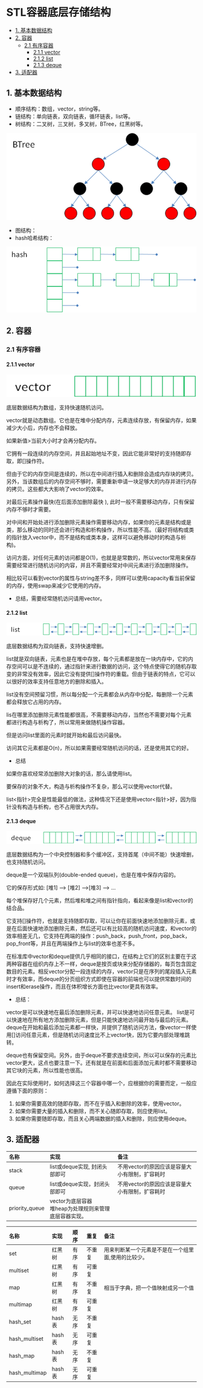 # STL容器底层存储结构

- [1. 基本数据结构](#1-基本数据结构)
- [2. 容器](#2-容器)
  - [2.1 有序容器](#21-有序容器)
    - [2.1.1 vector](#211-vector)
    - [2.1.2 list](#212-list)
    - [2.1.3 deque](#213-deque)
- [3. 适配器](#3-适配器)

## 1. 基本数据结构

- 顺序结构：数组，vector，string等。
- 链结构：单向链表，双向链表，循环链表，list等。
- 树结构：二叉树，三叉树，多叉树，BTree，红黑树等。

![004.png](004.png)

- 图结构：
- hash哈希结构：

![005.png](005.png)

## 2. 容器

### 2.1 有序容器

#### 2.1.1 vector

![001.png](001.png)

底层数据结构为数组，支持快速随机访问。

vector就是动态数组。它也是在堆中分配内存，元素连续存放，有保留内存，如果减少大小后，内存也不会释放。

如果新值>当前大小时才会再分配内存。

它拥有一段连续的内存空间，并且起始地址不变，因此它能非常好的支持随即存取，即[]操作符。

但由于它的内存空间是连续的，所以在中间进行插入和删除会造成内存块的拷贝。另外，当该数组后的内存空间不够时，需要重新申请一块足够大的内存并进行内存的拷贝。这些都大大影响了vector的效率。

对最后元素操作最快(在后面添加删除最快 ), 此时一般不需要移动内存，只有保留内存不够时才需要。

对中间和开始处进行添加删除元素操作需要移动内存，如果你的元素是结构或是类，那么移动的同时还会进行构造和析构操作，所以性能不高。（最好将结构或类的指针放入vector中，而不是结构或类本身，这样可以避免移动时的构造与析构)。

访问方面，对任何元素的访问都是O(1)，也就是是常数的，所以vector常用来保存需要经常进行随机访问的内容，并且不需要经常对中间元素进行添加删除操作。

相比较可以看到vector的属性与string差不多，同样可以使用capacity看当前保留的内存，使用swap来减少它使用的内存。

- 总结，需要经常随机访问请用vector。

#### 2.1.2 list

![002.png](002.png)

底层数据结构为双向链表，支持快速增删。

list就是双向链表，元素也是在堆中存放，每个元素都是放在一块内存中，它的内存空间可以是不连续的，通过指针来进行数据的访问，这个特点使得它的随机存取变的非常没有效率，因此它没有提供[]操作符的重载。但由于链表的特点，它可以以很好的效率支持任意地方的删除和插入。

list没有空间预留习惯，所以每分配一个元素都会从内存中分配，每删除一个元素都会释放它占用的内存。

lis在哪里添加删除元素性能都很高，不需要移动内存，当然也不需要对每个元素都进行构造与析构了，所以常用来做随机操作容器。

但是访问list里面的元素时就开始和最后访问最快。

访问其它元素都是O(n)，所以如果需要经常随机访问的话，还是使用其它的好。

- 总结

如果你喜欢经常添加删除大对象的话，那么请使用list。

要保存的对象不大，构造与析构操作不复杂，那么可以使用vector代替。

list<指针>完全是性能最低的做法，这种情况下还是使用vector<指针>好，因为指针没有构造与析构，也不占用很大内存。

#### 2.1.3 deque

![003.png](003.png)

底层数据结构为一个中央控制器和多个缓冲区，支持首尾（中间不能）快速增删，也支持随机访问。

deque是一个双端队列(double-ended queue)，也是在堆中保存内容的。

它的保存形式如:    [堆1] --> [堆2] -->[堆3] --> ...

每个堆保存好几个元素，然后堆和堆之间有指针指向，看起来像是list和vector的结合品。

它支持[]操作符，也就是支持随即存取，可以让你在前面快速地添加删除元素，或是在后面快速地添加删除元素，然后还可以有比较高的随机访问速度，和vector的效率相差无几，它支持在两端的操作：push_back，push_front，pop_back，pop_front等，并且在两端操作上与list的效率也差不多。

在标准库中vector和deque提供几乎相同的接口，在结构上它们的区别主要在于这两种容器在组织内存上不一样，deque是按页或块来分配存储器的，每页包含固定数目的元素。相反vector分配一段连续的内存，vector只是在序列的尾段插入元素时才有效率，而deque的分页组织方式即使在容器的前端也可以提供常数时间的insert和erase操作，而且在体积增长方面也比vector更具有效率。

- 总结：

vector是可以快速地在最后添加删除元素，并可以快速地访问任意元素。
list是可以快速地在所有地方添加删除元素，但是只能快速地访问最开始与最后的元素。
deque在开始和最后添加元素都一样快，并提供了随机访问方法，像vector一样使用[]访问任意元素，但是随机访问速度比不上vector快，因为它要内部处理堆跳转。

deque也有保留空间。另外，由于deque不要求连续空间，所以可以保存的元素比vector更大，这点也要注意一下。还有就是在前面和后面添加元素时都不需要移动其它块的元素，所以性能也很高。

因此在实际使用时，如何选择这三个容器中哪一个，应根据你的需要而定，一般应遵循下面的原则：

1. 如果你需要高效的随即存取，而不在乎插入和删除的效率，使用vector。
2. 如果你需要大量的插入和删除，而不关心随即存取，则应使用list。
3. 如果你需要随即存取，而且关心两端数据的插入和删除，则应使用deque。

## 3. 适配器

| 名称| 实现 |  备注 |
| :-- | :-- | :-- |
| stack | list或deque实现, 封闭头部即可 | 不用vector的原因应该是容量大小有限制，扩容耗时 |
| queue | list或deque实现，封闭头部即可 | 不用vector的原因应该是容量大小有限制，扩容耗时 |
| priority_queue | vector为底层容器<br>堆heap为处理规则来管理底层容器实现。| |

| 名称| 实现 | 顺序 | 重复 | 备注 |
| :-- | :-- | :-- | :-- | :-- |
| set | 红黑树 | 有序 | 不重复 | 用来判断某一个元素是不是在一个组里面,使用的比较少。|
| multiset | 红黑树 | 有序 | 可重复 |
| map | 红黑树 | 有序 | 不重复 | 相当于字典，把一个值映射成另一个值 |
| multimap | 红黑树 | 有序 | 可重复 |
| hash_set | hash表 | 无序 | 不重复 |
| hash_multiset | hash表 | 无序 | 可重复 |
| hash_map | hash表 | 无序 | 不重复 |
| hash_multimap | hash表 | 无序 | 可重复 |
